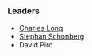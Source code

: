 ### Leaders
* [Charles Long](mailto:charles.long@owasp.org)
* [Stephan Schonberg](mailto:stephan.schonberg@owasp.org)
* David Piro

